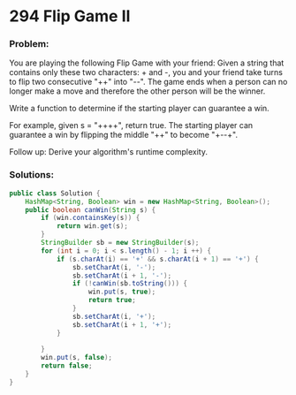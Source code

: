 # 294 Flip Game II

### Problem:

You are playing the following Flip Game with your friend: Given a string that contains only these two characters: + and -, you and your friend take turns to flip two consecutive "++" into "--". The game ends when a person can no longer make a move and therefore the other person will be the winner.

Write a function to determine if the starting player can guarantee a win.

For example, given s = "++++", return true. The starting player can guarantee a win by flipping the middle "++" to become "+--+".

Follow up:
Derive your algorithm's runtime complexity.

### Solutions:

```java
public class Solution {
    HashMap<String, Boolean> win = new HashMap<String, Boolean>();
    public boolean canWin(String s) {
        if (win.containsKey(s)) {
            return win.get(s);
        }
        StringBuilder sb = new StringBuilder(s);
        for (int i = 0; i < s.length() - 1; i ++) {
            if (s.charAt(i) == '+' && s.charAt(i + 1) == '+') {
                sb.setCharAt(i, '-');
                sb.setCharAt(i + 1, '-');
                if (!canWin(sb.toString())) {
                    win.put(s, true);
                    return true;
                }
                sb.setCharAt(i, '+');
                sb.setCharAt(i + 1, '+');
            }
            
        }
        win.put(s, false);
        return false;
    }
}
```